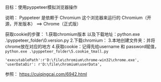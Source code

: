 目标：使用pyppeteer模拟浏览器操作

说明：
Pyppeteer 是依赖于 Chromium 这个浏览器来运行的
Chromium（开源，开发版本） ==>  Chrome（正式版）

获取cookie的步骤：
1.获取chromium版本 以及下载地址：python.exe .\pyppeteer_folder\0.version.py
2.下载chromium：
3.本地创建文件夹：并将chrome放在对应的地方
4.获取cookie：记得先给username 和 password赋值，`python.exe .\pyppeteer_folder\5.cookie_tmall.py`

```
'executablePath':r'D:\file\chromium\chrome-win32\chrome.exe',
'userDataDir': r'D:\file\chromium\userData',
```

参照：
https://cuiqingcai.com/6942.html